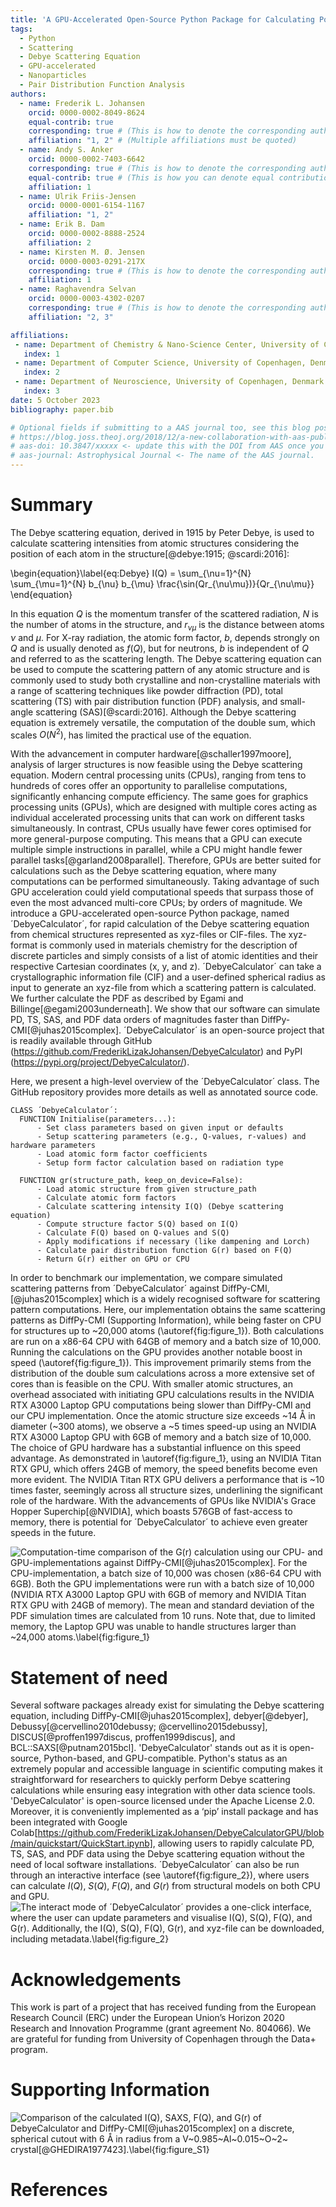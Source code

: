 ```yaml
---
title: 'A GPU-Accelerated Open-Source Python Package for Calculating Powder Diffraction, Small-Angle-, and Total Scattering with the Debye Scattering Equation'
tags:
  - Python
  - Scattering
  - Debye Scattering Equation
  - GPU-accelerated
  - Nanoparticles
  - Pair Distribution Function Analysis
authors:
  - name: Frederik L. Johansen
    orcid: 0000-0002-8049-8624
    equal-contrib: true
    corresponding: true # (This is how to denote the corresponding author)
    affiliation: "1, 2" # (Multiple affiliations must be quoted)
  - name: Andy S. Anker
    orcid: 0000-0002-7403-6642
    corresponding: true # (This is how to denote the corresponding author)
    equal-contrib: true # (This is how you can denote equal contributions between multiple authors)
    affiliation: 1
  - name: Ulrik Friis-Jensen
    orcid: 0000-0001-6154-1167
    affiliation: "1, 2"
  - name: Erik B. Dam
    orcid: 0000-0002-8888-2524
    affiliation: 2
  - name: Kirsten M. Ø. Jensen
    orcid: 0000-0003-0291-217X
    corresponding: true # (This is how to denote the corresponding author)
    affiliation: 1
  - name: Raghavendra Selvan
    orcid: 0000-0003-4302-0207
    corresponding: true # (This is how to denote the corresponding author)
    affiliation: "2, 3"

affiliations:
 - name: Department of Chemistry & Nano-Science Center, University of Copenhagen, Denmark
   index: 1
 - name: Department of Computer Science, University of Copenhagen, Denmark
   index: 2
 - name: Department of Neuroscience, University of Copenhagen, Denmark
   index: 3
date: 5 October 2023
bibliography: paper.bib

# Optional fields if submitting to a AAS journal too, see this blog post:
# https://blog.joss.theoj.org/2018/12/a-new-collaboration-with-aas-publishing
# aas-doi: 10.3847/xxxxx <- update this with the DOI from AAS once you know it.
# aas-journal: Astrophysical Journal <- The name of the AAS journal.
---
```


# Summary

The Debye scattering equation, derived in 1915 by Peter Debye, is used to calculate scattering intensities from atomic structures considering the position of each atom in the structure[@debye:1915; @scardi:2016]:

\begin{equation}\label{eq:Debye}
I(Q) = \sum_{\nu=1}^{N} \sum_{\mu=1}^{N} b_{\nu} b_{\mu} \frac{\sin(Qr_{\nu\mu})}{Qr_{\nu\mu}}
\end{equation}

In this equation $Q$ is the momentum transfer of the scattered radiation, $N$ is the number of atoms in the structure, and $r_{\nu\mu}$ is the distance between atoms $\nu$ and $\mu$. For X-ray radiation, the atomic form factor, $b$, depends strongly on $Q$ and is usually denoted as $f(Q)$, but for neutrons, $b$ is independent of $Q$ and referred to as the scattering length. 
The Debye scattering equation can be used to compute the scattering pattern of any atomic structure and is commonly used to study both crystalline and non-crystalline materials with a range of scattering techniques like powder diffraction (PD), total scattering (TS) with pair distribution function (PDF) analysis, and small-angle scattering (SAS)[@scardi:2016]. Although the Debye scattering equation is extremely versatile, the computation of the double sum, which scales $O(N^{2})$, has limited the practical use of the equation.

With the advancement in computer hardware[@schaller1997moore], analysis of larger structures is now feasible using the Debye scattering equation. Modern central processing units (CPUs), ranging from tens to hundreds of cores offer an opportunity to parallelise computations, significantly enhancing compute efficiency. The same goes for graphics processing units (GPUs), which are designed with multiple cores acting as individual accelerated processing units that can work on different tasks simultaneously. In contrast, CPUs usually have fewer cores optimised for more general-purpose computing. This means that a GPU can execute multiple simple instructions in parallel, while a CPU might handle fewer parallel tasks[@garland2008parallel]. Therefore, GPUs are better suited for calculations such as the Debye scattering equation, where many computations can be performed simultaneously. Taking advantage of such GPU acceleration could yield computational speeds that surpass those of even the most advanced multi-core CPUs; by orders of magnitude. We introduce a GPU-accelerated open-source Python package, named ´DebyeCalculator´, for rapid calculation of the Debye scattering equation from chemical structures represented as xyz-files or CIF-files. The xyz-format is commonly used in materials chemistry for the description of discrete particles and simply consists of a list of atomic identities and their respective Cartesian coordinates (x, y, and z). ´DebyeCalculator´ can take a crystallographic information file (CIF) and a user-defined spherical radius as input to generate an xyz-file from which a scattering pattern is calculated. We further calculate the PDF as described by Egami and Billinge[@egami2003underneath]. We show that our software can simulate PD, TS, SAS, and PDF data orders of magnitudes faster than DiffPy-CMI[@juhas2015complex]. ´DebyeCalculator´ is an open-source project that is readily available through GitHub (https://github.com/FrederikLizakJohansen/DebyeCalculator) and PyPI (https://pypi.org/project/DebyeCalculator/).

Here, we present a high-level overview of the ´DebyeCalculator´ class. The GitHub repository provides more details as well as annotated source code.
```plaintext
CLASS ´DebyeCalculator´:                                                  
  FUNCTION Initialise(parameters...):
      - Set class parameters based on given input or defaults           
      - Setup scattering parameters (e.g., Q-values, r-values) and hardware parameters  
      - Load atomic form factor coefficients                             
      - Setup form factor calculation based on radiation type           
  
  FUNCTION gr(structure_path, keep_on_device=False):                
      - Load atomic structure from given structure_path                       
      - Calculate atomic form factors                                
      - Calculate scattering intensity I(Q) (Debye scattering equation) 
      - Compute structure factor S(Q) based on I(Q)                     
      - Calculate F(Q) based on Q-values and S(Q)                       
      - Apply modifications if necessary (like dampening and Lorch)       
      - Calculate pair distribution function G(r) based on F(Q)         
      - Return G(r) either on GPU or CPU            
```

In order to benchmark our implementation, we compare simulated scattering patterns from ´DebyeCalculator´ against DiffPy-CMI,[@juhas2015complex] which is a widely recognised software for scattering pattern computations. Here, our implementation obtains the same scattering patterns as DiffPy-CMI (Supporting Information), while being faster on CPU for structures up to ~20,000 atoms (\autoref{fig:figure_1}). Both calculations are run on a x86-64 CPU with 64GB of memory and a batch size of 10,000.
Running the calculations on the GPU provides another notable boost in speed (\autoref{fig:figure_1}). This improvement primarily stems from the distribution of the double sum calculations across a more extensive set of cores than is feasible on the CPU. With smaller atomic structures, an overhead associated with initiating GPU calculations results in the NVIDIA RTX A3000 Laptop GPU computations being slower than DiffPy-CMI and our CPU implementation. Once the atomic structure size exceeds ~14 Å in diameter (~300 atoms), we observe a ~5 times speed-up using an NVIDIA RTX A3000 Laptop GPU with 6GB of memory and a batch size of 10,000. 
The choice of GPU hardware has a substantial influence on this speed advantage. As demonstrated in \autoref{fig:figure_1}, using an NVIDIA Titan RTX GPU, which offers 24GB of memory, the speed benefits become even more evident. The NVIDIA Titan RTX GPU delivers a performance that is ~10 times faster, seemingly across all structure sizes, underlining the significant role of the hardware. With the advancements of GPUs like NVIDIA's Grace Hopper Superchip[@NVIDIA], which boasts 576GB of fast-access to memory, there is potential for ´DebyeCalculator´ to achieve even greater speeds in the future.

![Computation-time comparison of the $G(r)$ calculation using our CPU- and GPU-implementations against DiffPy-CMI[@juhas2015complex]. For the CPU-implementation, a batch size of 10,000 was chosen (x86-64 CPU with 6GB). Both the GPU implementations were run with a batch size of 10,000 (NVIDIA RTX A3000 Laptop GPU with 6GB of memory and NVIDIA Titan RTX GPU with 24GB of memory). The mean and standard deviation of the PDF simulation times are calculated from 10 runs. Note that, due to limited memory, the Laptop GPU was unable to handle structures larger than ~24,000 atoms.\label{fig:figure_1}](../figures/figure_1.png)

# Statement of need

Several software packages already exist for simulating the Debye scattering equation, including DiffPy-CMI[@juhas2015complex], debyer[@debyer], Debussy[@cervellino2010debussy; @cervellino2015debussy], DISCUS[@proffen1997discus, proffen1999discus], and BCL::SAXS[@putnam2015bcl]. 'DebyeCalculator' stands out as it is open-source, Python-based, and GPU-compatible. Python's status as an extremely popular and accessible language in scientific computing makes it straightforward for researchers to quickly perform Debye scattering calculations while ensuring easy integration with other data science tools.
'DebyeCalculator' is open-source licensed under the Apache License 2.0. Moreover, it is conveniently implemented as a ‘pip’ install package and has been integrated with Google Colab[https://github.com/FrederikLizakJohansen/DebyeCalculatorGPU/blob/main/quickstart/QuickStart.ipynb], allowing users to rapidly calculate PD, TS, SAS, and PDF data using the Debye scattering equation without the need of local software installations. ´DebyeCalculator´ can also be run through an interactive interface (see \autoref{fig:figure_2}), where users can calculate $I(Q)$, $S(Q)$, $F(Q)$, and $G(r)$ from structural models on both CPU and GPU. 
![The interact mode of ´DebyeCalculator´ provides a one-click interface, where the user can update parameters and visualise $I(Q)$, $S(Q)$, $F(Q)$, and $G(r)$. Additionally, the $I(Q)$, $S(Q)$, $F(Q)$, $G(r)$, and xyz-file can be downloaded, including metadata.\label{fig:figure_2}](../figures/figure_2.png)

# Acknowledgements

This work is part of a project that has received funding from the European Research Council (ERC) under the European Union’s Horizon 2020 Research and Innovation Programme (grant agreement No. 804066). We are grateful for funding from University of Copenhagen through the Data+ program.

# Supporting Information

![Comparison of the calculated $I(Q)$, SAXS, $F(Q)$, and $G(r)$ of DebyeCalculator and DiffPy-CMI[@juhas2015complex] on a discrete, spherical cutout with 6 Å in radius from a V~0.985~Al~0.015~O~2~ crystal[@GHEDIRA1977423].\label{fig:figure_S1}](../figures/figure_S1.png)

# References
